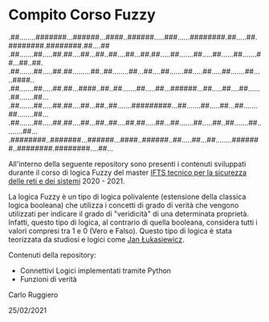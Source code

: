 # Compito Corso Fuzzy

.##........#######...######...####..######.....###......########.##.....##.########.########.##....##
.##.......##.....##.##....##...##..##....##...##.##.....##.......##.....##......##.......##...##..##.
.##.......##.....##.##.........##..##........##...##....##.......##.....##.....##.......##.....####..
.##.......##.....##.##...####..##..##.......##.....##...######...##.....##....##.......##.......##...
.##.......##.....##.##....##...##..##.......#########...##.......##.....##...##.......##........##...
.##.......##.....##.##....##...##..##....##.##.....##...##.......##.....##..##.......##.........##...
.########..#######...######...####..######..##.....##...##........#######..########.########....##...

All'interno della seguente repository sono presenti i contenuti sviluppati durante il corso di logica Fuzzy del master [IFTS tecnico per la sicurezza delle reti e dei sistemi](https://www.scuolalatecnica.it/ifts) 2020 - 2021.

La logica Fuzzy è un tipo di logica polivalente (estensione della classica logica booleana) che utilizza i concetti di grado di verità che vengono utilizzati per indicare il grado di "veridicità" di una determinata proprietà. Infatti, questo tipo di logica, al contrario di quella booleana, considera tutti i valori compresi tra 1 e 0 (Vero e Falso). Questo tipo di logica è stata teorizzata da studiosi e logici come [Jan Łukasiewicz](https://it.wikipedia.org/wiki/Jan_%C5%81ukasiewicz).


Contenuti della repository:
* Connettivi Logici implementati tramite Python
* Funzioni di verità 

Carlo Ruggiero 

25/02/2021


